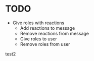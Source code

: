 # TODO

- Give roles with reactions
  - Add reactions to message
  - Remove reactions from message
  - Give roles to user
  - Remove roles from user

test2

